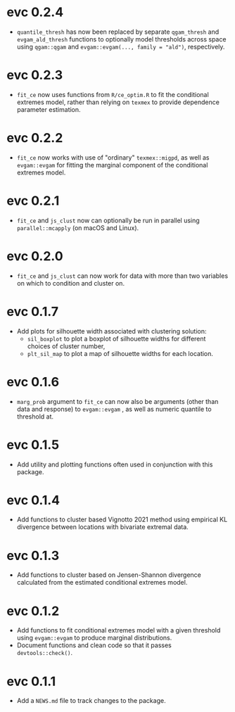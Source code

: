 # evc 0.2.4

- `quantile_thresh` has now been replaced by separate `qgam_thresh` and `evgam_ald_thresh` functions to optionally model thresholds across space using `qgam::qgam` and `evgam::evgam(..., family = "ald")`, respectively. 

# evc 0.2.3

- `fit_ce` now uses functions from `R/ce_optim.R` to fit the conditional extremes model, rather than relying on `texmex` to provide dependence parameter estimation. 

# evc 0.2.2

- `fit_ce` now works with use of "ordinary" `texmex::migpd`, as well as 
`evgam::evgam` for fitting the marginal component of the conditional extremes 
model.

# evc 0.2.1

- `fit_ce` and `js_clust` now can optionally be run in parallel using 
`parallel::mcapply` (on macOS and Linux). 

# evc 0.2.0

- `fit_ce` and `js_clust` can now work for data with more than two variables on 
which to condition and cluster on.

# evc 0.1.7

- Add plots for silhouette width associated with clustering solution:
  - `sil_boxplot` to plot a boxplot of silhouette widths for different choices 
  of cluster number, 
  - `plt_sil_map` to plot a map of silhouette widths for each location.

# evc 0.1.6

- `marg_prob` argument to `fit_ce` can now also be arguments (other than data and response) to `evgam::evgam` , as well as numeric quantile to threshold at.

# evc 0.1.5

- Add utility and plotting functions often used in conjunction with this package.

# evc 0.1.4

- Add functions to cluster based Vignotto 2021 method using empirical KL divergence between locations with bivariate extremal data.

# evc 0.1.3

- Add functions to cluster based on Jensen-Shannon divergence calculated from the estimated conditional extremes model.

# evc 0.1.2 

- Add functions to fit conditional extremes model with a given threshold using `evgam::evgam` to produce marginal distributions.
- Document functions and clean code so that it passes `devtools::check()`.

# evc 0.1.1

- Add a `NEWS.md` file to track changes to the package.
